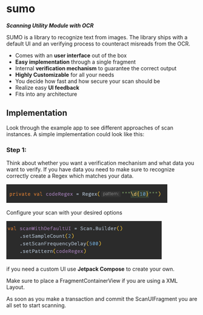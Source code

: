 # sumo

***Scanning Utility Module with OCR***

SUMO is a library to recognize text from images. 
The library ships with a default UI and an verifying process to counteract misreads from the OCR.

- Comes with an **user interface** out of the box
- **Easy implementation** through a single fragment
- Internal **verification mechanism** to guarantee the correct output 
- **Highly Customizable** for all your needs
- You decide how fast and how secure your scan should be
- Realize easy **UI feedback**
- Fits into any architecture

## Implementation

Look through the example app to see different approaches of scan instances.
A simple implementation could look like this:

### Step 1:

Think about whether you want a verification mechanism and what data you want to verify.
If you have data you need to make sure to recognize correctly create a Regex which matches your data.

![regex](./rm_regex.png)

Configure your scan with your desired options

![builder](./rm_builder.png)

if you need a custom UI use **Jetpack Compose** to create your own.

Make sure to place a FragmentContainerView if you are using a XML Layout.


As soon as you make a transaction and commit the ScanUIFragment you are all set to start scanning.


